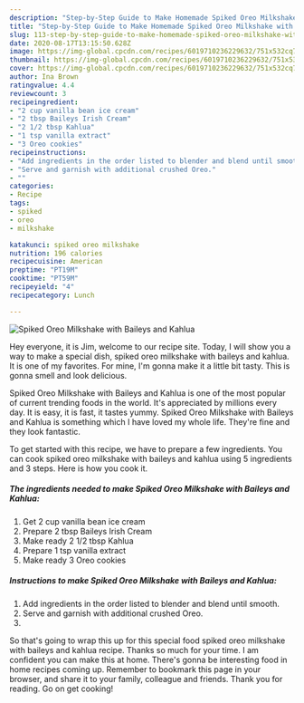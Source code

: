 ```yaml
---
description: "Step-by-Step Guide to Make Homemade Spiked Oreo Milkshake with Baileys and Kahlua"
title: "Step-by-Step Guide to Make Homemade Spiked Oreo Milkshake with Baileys and Kahlua"
slug: 113-step-by-step-guide-to-make-homemade-spiked-oreo-milkshake-with-baileys-and-kahlua
date: 2020-08-17T13:15:50.628Z
image: https://img-global.cpcdn.com/recipes/6019710236229632/751x532cq70/spiked-oreo-milkshake-with-baileys-and-kahlua-recipe-main-photo.jpg
thumbnail: https://img-global.cpcdn.com/recipes/6019710236229632/751x532cq70/spiked-oreo-milkshake-with-baileys-and-kahlua-recipe-main-photo.jpg
cover: https://img-global.cpcdn.com/recipes/6019710236229632/751x532cq70/spiked-oreo-milkshake-with-baileys-and-kahlua-recipe-main-photo.jpg
author: Ina Brown
ratingvalue: 4.4
reviewcount: 3
recipeingredient:
- "2 cup vanilla bean ice cream"
- "2 tbsp Baileys Irish Cream"
- "2 1/2 tbsp Kahlua"
- "1 tsp vanilla extract"
- "3 Oreo cookies"
recipeinstructions:
- "Add ingredients in the order listed to blender and blend until smooth."
- "Serve and garnish with additional crushed Oreo."
- ""
categories:
- Recipe
tags:
- spiked
- oreo
- milkshake

katakunci: spiked oreo milkshake 
nutrition: 196 calories
recipecuisine: American
preptime: "PT19M"
cooktime: "PT59M"
recipeyield: "4"
recipecategory: Lunch

---
```



![Spiked Oreo Milkshake with Baileys and Kahlua](https://img-global.cpcdn.com/recipes/6019710236229632/751x532cq70/spiked-oreo-milkshake-with-baileys-and-kahlua-recipe-main-photo.jpg)

Hey everyone, it is Jim, welcome to our recipe site. Today, I will show you a way to make a special dish, spiked oreo milkshake with baileys and kahlua. It is one of my favorites. For mine, I'm gonna make it a little bit tasty. This is gonna smell and look delicious.



Spiked Oreo Milkshake with Baileys and Kahlua is one of the most popular of current trending foods in the world. It's appreciated by millions every day. It is easy, it is fast, it tastes yummy. Spiked Oreo Milkshake with Baileys and Kahlua is something which I have loved my whole life. They're fine and they look fantastic.


To get started with this recipe, we have to prepare a few ingredients. You can cook spiked oreo milkshake with baileys and kahlua using 5 ingredients and 3 steps. Here is how you cook it.

<!--inarticleads1-->

##### The ingredients needed to make Spiked Oreo Milkshake with Baileys and Kahlua:

1. Get 2 cup vanilla bean ice cream
1. Prepare 2 tbsp Baileys Irish Cream
1. Make ready 2 1/2 tbsp Kahlua
1. Prepare 1 tsp vanilla extract
1. Make ready 3 Oreo cookies




<!--inarticleads2-->

##### Instructions to make Spiked Oreo Milkshake with Baileys and Kahlua:

1. Add ingredients in the order listed to blender and blend until smooth.
1. Serve and garnish with additional crushed Oreo.
1. 




So that's going to wrap this up for this special food spiked oreo milkshake with baileys and kahlua recipe. Thanks so much for your time. I am confident you can make this at home. There's gonna be interesting food in home recipes coming up. Remember to bookmark this page in your browser, and share it to your family, colleague and friends. Thank you for reading. Go on get cooking!
